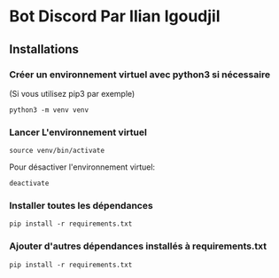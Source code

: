 # Bot Discord Par Ilian Igoudjil

## Installations

### Créer un environnement virtuel avec python3 si nécessaire

(Si vous utilisez pip3 par exemple)

```
python3 -m venv venv
```

### Lancer L'environnement virtuel

```
source venv/bin/activate
```

Pour désactiver l'environnement virtuel:

```
deactivate
```

### Installer toutes les dépendances

```
pip install -r requirements.txt
```

### Ajouter d'autres dépendances installés à requirements.txt

```
pip install -r requirements.txt
```

